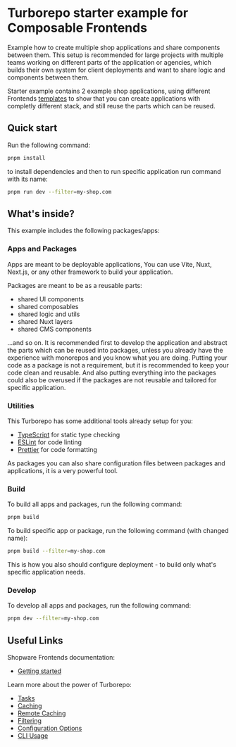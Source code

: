 # Turborepo starter example for Composable Frontends

Example how to create multiple shop applications and share components between them.
This setup is recommended for large projects with multiple teams working on different parts of the application or agencies, which builds their own system for client deployments and want to share logic and components between them.

Starter example contains 2 example shop applications, using different Frontends [templates](https://frontends.shopware.com/getting-started/templates.html) to show that you can create applications with completly different stack, and still reuse the parts which can be reused.

## Quick start

Run the following command:

```sh
pnpm install
```

to install dependencies and then to run specific application run command with its name:

```sh
pnpm run dev --filter=my-shop.com
```

## What's inside?

This example includes the following packages/apps:

### Apps and Packages

Apps are meant to be deployable applications, You can use Vite, Nuxt, Next.js, or any other framework to build your application.

Packages are meant to be as a reusable parts:

- shared UI components
- shared composables
- shared logic and utils
- shared Nuxt layers
- shared CMS components

...and so on. It is recommended first to develop the application and abstract the parts which can be reused into packages, unless you already have the experience with monorepos and you know what you are doing.
Putting your code as a package is not a requirement, but it is recommended to keep your code clean and reusable. And also putting everything into the packages could also be overused if the packages are not reusable and tailored for specific application.

### Utilities

This Turborepo has some additional tools already setup for you:

- [TypeScript](https://www.typescriptlang.org/) for static type checking
- [ESLint](https://eslint.org/) for code linting
- [Prettier](https://prettier.io) for code formatting

As packages you can also share configuration files between packages and applications, it is a very powerful tool.

### Build

To build all apps and packages, run the following command:

```sh
pnpm build
```

To build specific app or package, run the following command (with changed name):

```sh
pnpm build --filter=my-shop.com
```

This is how you also should configure deployment - to build only what's specific application needs.

### Develop

To develop all apps and packages, run the following command:

```sh
pnpm dev --filter=my-shop.com
```

## Useful Links

Shopware Frontends documentation:

- [Getting started](https://frontends.shopware.com/getting-started/index.html)

Learn more about the power of Turborepo:

- [Tasks](https://turbo.build/repo/docs/core-concepts/monorepos/running-tasks)
- [Caching](https://turbo.build/repo/docs/core-concepts/caching)
- [Remote Caching](https://turbo.build/repo/docs/core-concepts/remote-caching)
- [Filtering](https://turbo.build/repo/docs/core-concepts/monorepos/filtering)
- [Configuration Options](https://turbo.build/repo/docs/reference/configuration)
- [CLI Usage](https://turbo.build/repo/docs/reference/command-line-reference)
